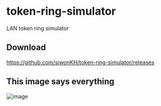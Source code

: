 # token-ring-simulator
LAN token ring simulator


## Download
https://github.com/siwonKH/token-ring-simulator/releases

## This image says everything
![image](https://github.com/siwonKH/token-ring-simulator/assets/78010461/1bccf559-cd8f-49f1-a77f-f56617a1d105)

